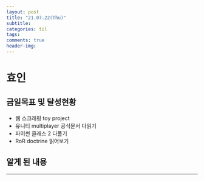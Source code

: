 ```yaml
---
layout: post
title: "21.07.22(Thu)"
subtitle:
categories: til
tags:
comments: true
header-img:
---
```


# 효인

## 금일목표 및 달성현황

- 웹 스크래핑 toy project
- 유니티 multiplayer 공식문서 다읽기
- 파이썬 클래스 2 다풀기
- RoR doctrine 읽어보기

## 알게 된 내용

---
